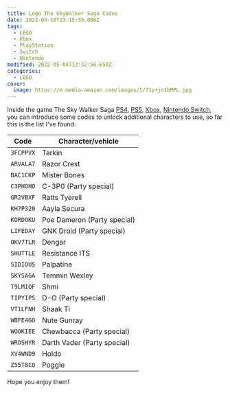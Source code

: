 ```yaml
---
title: Lego The SkyWalker Saga Codes
date: 2022-04-10T23:15:35.086Z
tags:
  - LEGO
  - Xbox
  - PlayStation
  - Switch
  - Nintendo
modified: 2022-05-04T13:32:56.650Z
categories:
  - LEGO
cover:
  image: https://m.media-amazon.com/images/I/71y+jn1bMPL.jpg
---
```


Inside the game The Sky Walker Saga [PS4](https://www.amazon.es/dp/B08VTB4X2J?tag=redken-21), [PS5](https://www.amazon.es/dp/B08VTC518G?tag=redken-21), [Xbox](https://www.amazon.es/dp/B08VTBT8TY?tag=redken-21), [Nintendo Switch](https://www.amazon.es/dp/B08VTDBTDB?tag=redken-21), you can introduce some codes to unlock additional characters to use, so far this is the list I've found:

| Code      | Character/vehicle           |
| --------- | --------------------------- |
| `3FCPPVX` | Tarkin                      |
| `ARVALA7` | Razor Crest                 |
| `BAC1CKP` | Mister Bones                |
| `C3PHOHO` | C-3P0 (Party special)       |
| `GR2VBXF` | Ratts Tyerell               |
| `KH7P320` | Aayla Secura                |
| `KORDOKU` | Poe Dameron (Party special) |
| `LIFEDAY` | GNK Droid (Party special)   |
| `OKV7TLR` | Dengar                      |
| `SHUTTLE` | Resistance ITS              |
| `SIDIOUS` | Palpatine                   |
| `SKYSAGA` | Temmin Wexley               |
| `T9LM1QF` | Shmi                        |
| `TIPYIPS` | D-O (Party special)         |
| `VT1LFNH` | Shaak Ti                    |
| `WBFE4GO` | Nute Gunray                 |
| `WOOKIEE` | Chewbacca (Party special)   |
| `WROSHYR` | Darth Vader (Party special) |
| `XV4WND9` | Holdo                       |
| `Z55T8CQ` | Poggle                      |

Hope you enjoy them!
